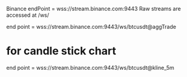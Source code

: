 Binance endPoint = wss://stream.binance.com:9443
Raw streams are accessed at /ws/<streamName>

end point = wss://stream.binance.com:9443/ws/btcusdt@aggTrade

# for candle stick chart
end point = wss://stream.binance.com:9443/ws/btcusdt@kline_5m